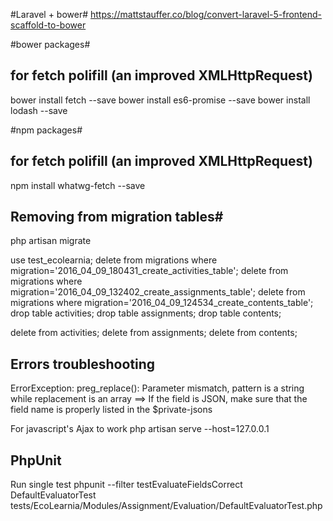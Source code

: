 
#Laravel + bower#
https://mattstauffer.co/blog/convert-laravel-5-frontend-scaffold-to-bower

#bower packages#
## for fetch polifill (an improved XMLHttpRequest)
bower install fetch --save
bower install es6-promise --save
bower install lodash --save

#npm packages#
## for fetch polifill (an improved XMLHttpRequest)
npm install whatwg-fetch --save

## Removing from migration tables#
php artisan migrate

use test_ecolearnia;
delete from migrations where migration='2016_04_09_180431_create_activities_table';
delete from migrations where migration='2016_04_09_132402_create_assignments_table';
delete from migrations where migration='2016_04_09_124534_create_contents_table';
drop table activities;
drop table assignments;
drop table contents;

delete from activities;
delete from assignments;
delete from contents;

## Errors troubleshooting ##
ErrorException: preg_replace(): Parameter mismatch, pattern is a string while replacement is an array
==> If the field is JSON, make sure that the field name is properly listed in the $private-jsons

For javascript's Ajax to work
php artisan serve --host=127.0.0.1

## PhpUnit ##
Run single test
phpunit --filter testEvaluateFieldsCorrect  DefaultEvaluatorTest tests/EcoLearnia/Modules/Assignment/Evaluation/DefaultEvaluatorTest.php
